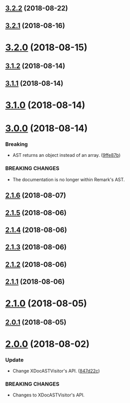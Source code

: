 ## [3.2.2](https://github.com/iwatakeshi/xdoc-parser/compare/v3.2.1...v3.2.2) (2018-08-22)

## [3.2.1](https://github.com/iwatakeshi/xdoc-parser/compare/v3.2.0...v3.2.1) (2018-08-16)

# [3.2.0](https://github.com/iwatakeshi/xdoc-parser/compare/v3.1.2...v3.2.0) (2018-08-15)

## [3.1.2](https://github.com/iwatakeshi/xdoc-parser/compare/v3.1.1...v3.1.2) (2018-08-14)

## [3.1.1](https://github.com/iwatakeshi/xdoc-parser/compare/v3.1.0...v3.1.1) (2018-08-14)

# [3.1.0](https://github.com/iwatakeshi/xdoc-parser/compare/v3.0.0...v3.1.0) (2018-08-14)

# [3.0.0](https://github.com/iwatakeshi/xdoc-parser/compare/v2.1.6...v3.0.0) (2018-08-14)


### Breaking

* AST returns an object instead of an array. ([9ffe87b](https://github.com/iwatakeshi/xdoc-parser/commit/9ffe87b))


### BREAKING CHANGES

* The documentation is no longer within Remark's AST.

## [2.1.6](https://github.com/iwatakeshi/xdoc-parser/compare/v2.1.5...v2.1.6) (2018-08-07)

## [2.1.5](https://github.com/iwatakeshi/xdoc-parser/compare/v2.1.4...v2.1.5) (2018-08-06)

## [2.1.4](https://github.com/iwatakeshi/xdoc-parser/compare/v2.1.3...v2.1.4) (2018-08-06)

## [2.1.3](https://github.com/iwatakeshi/xdoc-parser/compare/v2.1.2...v2.1.3) (2018-08-06)

## [2.1.2](https://github.com/iwatakeshi/xdoc-parser/compare/v2.1.1...v2.1.2) (2018-08-06)

## [2.1.1](https://github.com/iwatakeshi/xdoc-parser/compare/v2.1.0...v2.1.1) (2018-08-06)

# [2.1.0](https://github.com/iwatakeshi/xdoc-parser/compare/v2.0.1...v2.1.0) (2018-08-05)

## [2.0.1](https://github.com/iwatakeshi/xdoc-parser/compare/v2.0.0...v2.0.1) (2018-08-05)

# [2.0.0](https://github.com/iwatakeshi/xdoc-parser/compare/v1.0.1...v2.0.0) (2018-08-02)


### Update

* Change XDocASTVisitor's API. ([847d22c](https://github.com/iwatakeshi/xdoc-parser/commit/847d22c))


### BREAKING CHANGES

* Changes to XDocASTVisitor's API.

